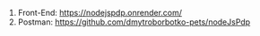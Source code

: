 1. Front-End: https://nodejspdp.onrender.com/
2. Postman: https://github.com/dmytroborbotko-pets/nodeJsPdp
